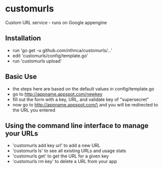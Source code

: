 # customurls

Custom URL service - runs on Google appengine

## Installation

- run 'go get -u github.com/nthnca/customurls/...'
- edit 'customurls/config/template.go'
- run 'customurls upload'

## Basic Use

- the steps here are based on the default values in config/template.go
- go to http://appname.appspot.com/newkey
- fill out the form with a key, URL, and validate key of "supersecret"
- now go to http://appname.appspot.com/\<key> and you will be redirected to the
  URL you entered

## Using the command line interface to manage your URLs

- 'customurls add key url' to add a new URL
- 'customurls ls' to see all existing URLs and usage stats
- 'customurls get' to get the URL for a given key
- 'customurls rm key' to delete a URL from your app
